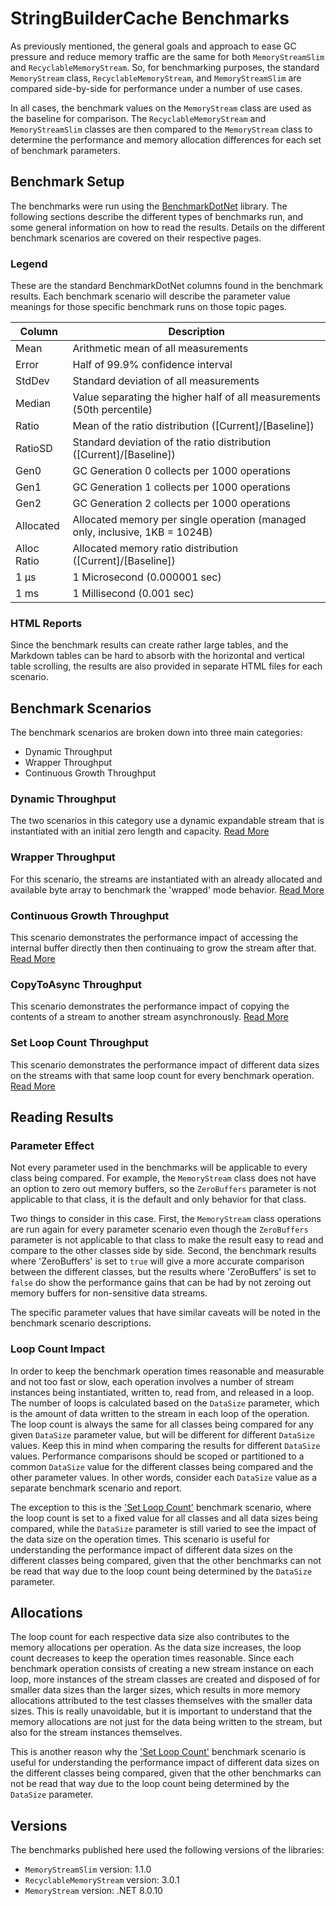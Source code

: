 ﻿# StringBuilderCache Benchmarks

As previously mentioned, the general goals and approach to ease GC pressure and reduce memory traffic are the same for both `MemoryStreamSlim` and `RecyclableMemoryStream`. So, for benchmarking purposes, the standard `MemoryStream` class, `RecyclableMemoryStream`, and `MemoryStreamSlim` are compared side-by-side for performance under a number of use cases.

In all cases, the benchmark values on the `MemoryStream` class are used as the baseline for comparison. The `RecyclableMemoryStream` and `MemoryStreamSlim` classes are then compared to the `MemoryStream` class to determine the performance and memory allocation differences for each set of benchmark parameters.

## Benchmark Setup

The benchmarks were run using the [BenchmarkDotNet](https://benchmarkdotnet.org/) library. The following sections describe the different types of benchmarks run, and some general information on how to read the results. Details on the different benchmark scenarios are covered on their respective pages.

### Legend

These are the standard BenchmarkDotNet columns found in the benchmark results. Each benchmark scenario will describe the parameter value meanings for those specific benchmark runs on those topic pages.

| Column | Description |
| --- | --- |
| Mean | Arithmetic mean of all measurements
| Error | Half of 99.9% confidence interval
| StdDev | Standard deviation of all measurements
| Median | Value separating the higher half of all measurements (50th percentile)
| Ratio | Mean of the ratio distribution ([Current]/[Baseline])
| RatioSD | Standard deviation of the ratio distribution ([Current]/[Baseline])
| Gen0 | GC Generation 0 collects per 1000 operations
| Gen1 | GC Generation 1 collects per 1000 operations
| Gen2 | GC Generation 2 collects per 1000 operations
| Allocated | Allocated memory per single operation (managed only, inclusive, 1KB = 1024B)
| Alloc Ratio | Allocated memory ratio distribution ([Current]/[Baseline])
| 1 μs | 1 Microsecond (0.000001 sec)
| 1 ms | 1 Millisecond (0.001 sec)

### HTML Reports

Since the benchmark results can create rather large tables, and the Markdown tables can be hard to absorb with the horizontal and vertical table scrolling, the results are also provided in separate HTML files for each scenario. 

## Benchmark Scenarios

The benchmark scenarios are broken down into three main categories: 

- Dynamic Throughput
- Wrapper Throughput
- Continuous Growth Throughput

### Dynamic Throughput

The two scenarios in this category use a dynamic expandable stream that is instantiated with an initial zero length and capacity. [Read More](./dynamic-throughput-benchmarks.md)

### Wrapper Throughput

For this scenario, the streams are instantiated with an already allocated and available byte array to benchmark the 'wrapped' mode behavior. [Read More](./wrapper-throughput-benchmarks.md)

### Continuous Growth Throughput

This scenario demonstrates the performance impact of accessing the internal buffer directly then then continuaing to grow the stream after that. [Read More](./continuous-growth-throughput-benchmarks.md)

### CopyToAsync Throughput

This scenario demonstrates the performance impact of copying the contents of a stream to another stream asynchronously. [Read More](./copytoasync-throughput-benchmarks.md)

### Set Loop Count Throughput

This scenario demonstrates the performance impact of different data sizes on the streams with that same loop count for every benchmark operation. [Read More](./set-loop-count-throughput-benchmarks.md)

## Reading Results

### Parameter Effect

Not every parameter used in the benchmarks will be applicable to every class being compared. For example, the `MemoryStream` class does not have an option to zero out memory buffers, so the `ZeroBuffers` parameter is not applicable to that class, it is the default and only behavior for that class.

Two things to consider in this case. First, the `MemoryStream` class operations are run again for every parameter scenario even though the `ZeroBuffers` parameter is not applicable to that class to make the result easy to read and compare to the other classes side by side. Second, the benchmark results where 'ZeroBuffers' is set to `true` will give a more accurate comparison between the different classes, but the results where 'ZeroBuffers' is set to `false` do show the performance gains that can be had by not zeroing out memory buffers for non-sensitive data streams.

The specific parameter values that have similar caveats will be noted in the benchmark scenario descriptions.

### Loop Count Impact

In order to keep the benchmark operation times reasonable and measurable and not too fast or slow, each operation involves a number of stream instances being instantiated, written to, read from, and released in a loop. The number of loops is calculated based on the `DataSize` parameter, which is the amount of data written to the stream in each loop of the operation. The loop count is always the same for all classes being compared for any given `DataSize` parameter value, but will be different for different `DataSize` values. Keep this in mind when comparing the results for different `DataSize` values. Performance comparisons should be scoped or partitioned to a common `DataSize` value for the different classes being compared and the other parameter values. In other words, consider each `DataSize` value as a separate benchmark scenario and report.

The exception to this is the ['Set Loop Count'](./set-loop-count-throughput-benchmarks.md) benchmark scenario, where the loop count is set to a fixed value for all classes and all data sizes being compared, while the `DataSize` parameter is still varied to see the impact of the data size on the operation times. This scenario is useful for understanding the performance impact of different data sizes on the different classes being compared, given that the other benchmarks can not be read that way due to the loop count being determined by the `DataSize` parameter.

## Allocations

The loop count for each respective data size also contributes to the memory allocations per operation. As the data size increases, the loop count decreases to keep the operation times reasonable. Since each benchmark operation consists of creating a new stream instance on each loop, more instances of the stream classes are created and disposed of for smaller data sizes than the larger sizes, which results in more memory allocations attributed to the test classes themselves with the smaller data sizes. This is really unavoidable, but it is important to understand that the memory allocations are not just for the data being written to the stream, but also for the stream instances themselves.

This is another reason why the ['Set Loop Count'](./set-loop-count-throughput-benchmarks.md) benchmark scenario is useful for understanding the performance impact of different data sizes on the different classes being compared, given that the other benchmarks can not be read that way due to the loop count being determined by the `DataSize` parameter.

## Versions

The benchmarks published here used the following versions of the libraries:

- `MemoryStreamSlim` version: 1.1.0
- `RecyclableMemoryStream` version: 3.0.1
- `MemoryStream` version: .NET 8.0.10